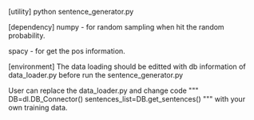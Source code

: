 [utility]
python sentence_generator.py

[dependency]
numpy - for random sampling when hit the random probability.
	
spacy - for get the pos information.

[environment]
The data loading should be editted with db information of data_loader.py before run the sentence_generator.py

User can replace the data_loader.py and change code
"""
DB=dl.DB_Connector()
sentences_list=DB.get_sentences()
"""
with your own training data.